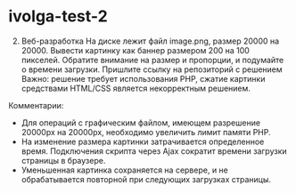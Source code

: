 # ivolga-test-2

2. Веб-разработка
На диске лежит файл image.png, размер 20000 на 20000. Вывести картинку как баннер размером 200 на 100 пикселей.
Обратите внимание на размер и пропорции, и подумайте о времени загрузки.
Пришлите ссылку на репозиторий с решением
Важно: решение требует использования PHP, сжатие картинки средствами HTML/CSS является некорректным решением.

Комментарии:
- Для операций с графическим файлом, имеющем разрешение 20000px на 20000px, необходимо увеличить лимит памяти PHP.
- На изменение размера картинки затрачивается определенное время. Подключения скрипта через Ajax сократит времени загрузки страницы в браузере.
- Уменьшенная картинка сохраняется на сервере, и не обрабатывается повторной при следующих загрузках страницы.
